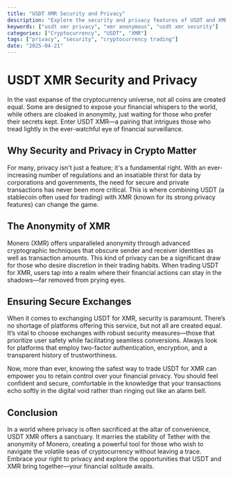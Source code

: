 ```yaml
---
title: "USDT XMR Security and Privacy"
description: "Explore the security and privacy features of USDT and XMR, highlighting the importance of anonymity in cryptocurrency trading."
keywords: ["usdt xmr privacy", "xmr anonymous", "usdt xmr security"]
categories: ["Cryptocurrency", "USDT", "XMR"]
tags: ["privacy", "security", "cryptocurrency trading"]
date: "2025-04-21"
---
```


# USDT XMR Security and Privacy

In the vast expanse of the cryptocurrency universe, not all coins are created equal. Some are designed to expose your financial whispers to the world, while others are cloaked in anonymity, just waiting for those who prefer their secrets kept. Enter USDT XMR—a pairing that intrigues those who tread lightly in the ever-watchful eye of financial surveillance.

## Why Security and Privacy in Crypto Matter

For many, privacy isn't just a feature; it's a fundamental right. With an ever-increasing number of regulations and an insatiable thirst for data by corporations and governments, the need for secure and private transactions has never been more critical. This is where combining USDT (a stablecoin often used for trading) with XMR (known for its strong privacy features) can change the game.

## The Anonymity of XMR

Monero (XMR) offers unparalleled anonymity through advanced cryptographic techniques that obscure sender and receiver identities as well as transaction amounts. This kind of privacy can be a significant draw for those who desire discretion in their trading habits. When trading USDT for XMR, users tap into a realm where their financial actions can stay in the shadows—far removed from prying eyes.

## Ensuring Secure Exchanges

When it comes to exchanging USDT for XMR, security is paramount. There’s no shortage of platforms offering this service, but not all are created equal. It’s vital to choose exchanges with robust security measures—those that prioritize user safety while facilitating seamless conversions. Always look for platforms that employ two-factor authentication, encryption, and a transparent history of trustworthiness.

Now, more than ever, knowing the safest way to trade USDT for XMR can empower you to retain control over your financial privacy. You should feel confident and secure, comfortable in the knowledge that your transactions echo softly in the digital void rather than ringing out like an alarm bell.

## Conclusion 

In a world where privacy is often sacrificed at the altar of convenience, USDT XMR offers a sanctuary. It marries the stability of Tether with the anonymity of Monero, creating a powerful tool for those who wish to navigate the volatile seas of cryptocurrency without leaving a trace. Embrace your right to privacy and explore the opportunities that USDT and XMR bring together—your financial solitude awaits.